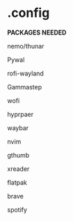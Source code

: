 # .config
**PACKAGES NEEDED**

nemo/thunar

Pywal

rofi-wayland

Gammastep

wofi

hyprpaer

waybar

nvim 

gthumb

xreader

flatpak

brave

spotify
